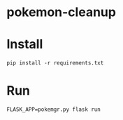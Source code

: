 # pokemon-cleanup

Install
=======

    pip install -r requirements.txt

Run
===

    FLASK_APP=pokemgr.py flask run
